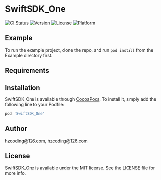 # SwiftSDK_One

[![CI Status](https://img.shields.io/travis/hzcoding@126.com/SwiftSDK_One.svg?style=flat)](https://travis-ci.org/hzcoding@126.com/SwiftSDK_One)
[![Version](https://img.shields.io/cocoapods/v/SwiftSDK_One.svg?style=flat)](https://cocoapods.org/pods/SwiftSDK_One)
[![License](https://img.shields.io/cocoapods/l/SwiftSDK_One.svg?style=flat)](https://cocoapods.org/pods/SwiftSDK_One)
[![Platform](https://img.shields.io/cocoapods/p/SwiftSDK_One.svg?style=flat)](https://cocoapods.org/pods/SwiftSDK_One)

## Example

To run the example project, clone the repo, and run `pod install` from the Example directory first.

## Requirements

## Installation

SwiftSDK_One is available through [CocoaPods](https://cocoapods.org). To install
it, simply add the following line to your Podfile:

```ruby
pod 'SwiftSDK_One'
```

## Author

hzcoding@126.com, hzcoding@126.com

## License

SwiftSDK_One is available under the MIT license. See the LICENSE file for more info.
